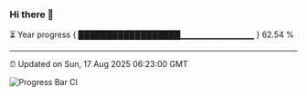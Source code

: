 ### Hi there 👋

⏳ Year progress { ██████████████████▁▁▁▁▁▁▁▁▁▁▁▁ } 62.54 %

---

⏰ Updated on Sun, 17 Aug 2025 06:23:00 GMT

![Progress Bar CI](https://github.com/liununu/liununu/workflows/Progress%20Bar%20CI/badge.svg)

